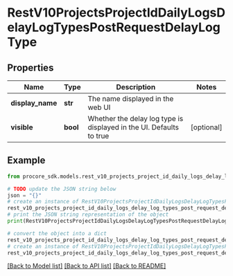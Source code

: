 # RestV10ProjectsProjectIdDailyLogsDelayLogTypesPostRequestDelayLogType


## Properties

Name | Type | Description | Notes
------------ | ------------- | ------------- | -------------
**display_name** | **str** | The name displayed in the web UI | 
**visible** | **bool** | Whether the delay log type is displayed in the UI. Defaults to true | [optional] 

## Example

```python
from procore_sdk.models.rest_v10_projects_project_id_daily_logs_delay_log_types_post_request_delay_log_type import RestV10ProjectsProjectIdDailyLogsDelayLogTypesPostRequestDelayLogType

# TODO update the JSON string below
json = "{}"
# create an instance of RestV10ProjectsProjectIdDailyLogsDelayLogTypesPostRequestDelayLogType from a JSON string
rest_v10_projects_project_id_daily_logs_delay_log_types_post_request_delay_log_type_instance = RestV10ProjectsProjectIdDailyLogsDelayLogTypesPostRequestDelayLogType.from_json(json)
# print the JSON string representation of the object
print(RestV10ProjectsProjectIdDailyLogsDelayLogTypesPostRequestDelayLogType.to_json())

# convert the object into a dict
rest_v10_projects_project_id_daily_logs_delay_log_types_post_request_delay_log_type_dict = rest_v10_projects_project_id_daily_logs_delay_log_types_post_request_delay_log_type_instance.to_dict()
# create an instance of RestV10ProjectsProjectIdDailyLogsDelayLogTypesPostRequestDelayLogType from a dict
rest_v10_projects_project_id_daily_logs_delay_log_types_post_request_delay_log_type_from_dict = RestV10ProjectsProjectIdDailyLogsDelayLogTypesPostRequestDelayLogType.from_dict(rest_v10_projects_project_id_daily_logs_delay_log_types_post_request_delay_log_type_dict)
```
[[Back to Model list]](../README.md#documentation-for-models) [[Back to API list]](../README.md#documentation-for-api-endpoints) [[Back to README]](../README.md)


